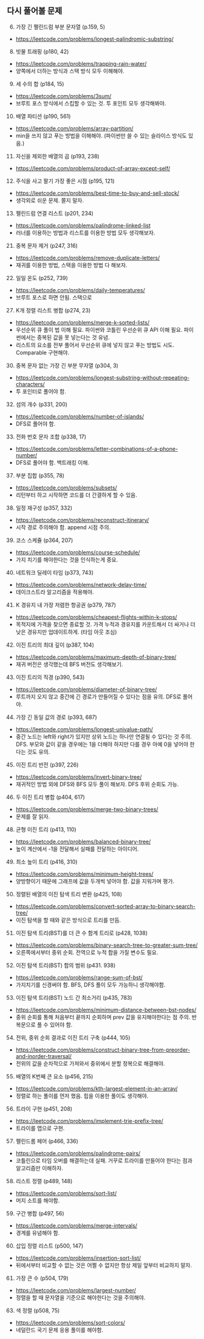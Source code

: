 ## 다시 풀어볼 문제

6. 가장 긴 팰린드럼 부분 문자열 (p.159, 5)
 - https://leetcode.com/problems/longest-palindromic-substring/

8. 빗물 트래핑 (p180, 42)
 - https://leetcode.com/problems/trapping-rain-water/
 - 양쪽에서 더하는 방식과 스택 방식 모두 이해해야.

9. 세 수의 합 (p184, 15)
 - https://leetcode.com/problems/3sum/
 - 브루트 포스 방식에서 스킵할 수 있는 것. 투 포인트 모두 생각해봐야.

10. 배열 파티션 (p190, 561)
 - https://leetcode.com/problems/array-partition/
 - min을 쓰지 않고 푸는 방법을 이해해야. (파이썬만 쓸 수 있는 슬라이스 방식도 있음.)

11. 자신을 제외한 배열의 곱 (p193, 238)
 - https://leetcode.com/problems/product-of-array-except-self/

12. 주식을 사고 팔기 가장 좋은 시점 (p195, 121)
 - https://leetcode.com/problems/best-time-to-buy-and-sell-stock/
 - 생각외로 쉬운 문제. 쫄지 말자.

13. 펠린드럼 연결 리스트 (p201, 234)
 - https://leetcode.com/problems/palindrome-linked-list
 - 러너를 이용하는 방법과 리스트를 이용한 방법 모두 생각해보자.

21. 중복 문자 제거 (p247, 316)
 - https://leetcode.com/problems/remove-duplicate-letters/
 - 재귀를 이용한 방법, 스택을 이용한 방법 다 해보자.

22. 일일 온도 (p252, 739)
 - https://leetcode.com/problems/daily-temperatures/
 - 브루트 포스로 하면 안됨. 스택으로

27. K개 정렬 리스트 병합 (p274, 23)
 - https://leetcode.com/problems/merge-k-sorted-lists/
 - 우선순위 큐 풀이 법 이해 필요. 파이썬와 코틀린 우선순위 큐 API 이해 필요. 파이썬에서는 중복된 값을 못 넣는다는 것 유념.
 - 리스트의 요소를 전부 풀어서 우선순위 큐에 넣지 않고 푸는 방법도 시도. Comparable 구현해야.

30. 중복 문자 없는 가장 긴 부분 무자열 (p304, 3)
 - https://leetcode.com/problems/longest-substring-without-repeating-characters/
 - 투 포인터로 풀어야 함.

32. 섬의 개수 (p331, 200)
 - https://leetcode.com/problems/number-of-islands/
 - DFS로 풀어야 함.

33. 전화 번호 문자 조합 (p338, 17)
 - https://leetcode.com/problems/letter-combinations-of-a-phone-number/
 - DFS로 풀어야 함. 백트래킹 이해.

37. 부분 집합 (p355, 78)
 - https://leetcode.com/problems/subsets/
 - 리턴부터 하고 시작하면 코드를 더 간결하게 할 수 있음.

38. 일정 재구성 (p357, 332)
 - https://leetcode.com/problems/reconstruct-itinerary/
 - 시작 경로 주의해야 함. append 시점 주의.

39. 코스 스케쥴 (p364, 207)
 - https://leetcode.com/problems/course-schedule/
 - 가지 치기를 해야한다는 것을 인식하는게 중요.

40. 네트워크 딜레이 타임 (p373, 743)
 - https://leetcode.com/problems/network-delay-time/
 - 데이크스트라 알고리즘을 적용해야.

41. K 경유지 내 가장 저렴한 항공권 (p379, 787)
 - https://leetcode.com/problems/cheapest-flights-within-k-stops/
 - 목적지에 가격을 찾으면 종료할 것. 가격 누적과 경유지를 카운트해서 더 싸거나 더 낮은 경유지만 업데이트하게. (타임 아웃 조심)

42. 이진 트리의 최대 깊이 (p387, 104)
 - https://leetcode.com/problems/maximum-depth-of-binary-tree/
 - 재귀 버전은 생각했는데 BFS 버전도 생각해보기.

43. 이진 트리의 직경 (p390, 543)
 - https://leetcode.com/problems/diameter-of-binary-tree/
 - 루트까지 오지 않고 중간에 긴 경로가 만들어질 수 있다는 점을 유의. DFS로 풀어야.

44. 가장 긴 동일 값의 경로 (p393, 687)
 - https://leetcode.com/problems/longest-univalue-path/
 - 중간 노드는 left와 right가 있지만 상위 노드는 하나만 연결될 수 있다는 것 주의. DFS. 부모와 값이 같을 경우에는 1을 더해야 하지만 다를 경우 아예 0을 넣어야 한다는 것도 유의.

45. 이진 트리 반전 (p397, 226)
 - https://leetcode.com/problems/invert-binary-tree/
 - 재귀적인 방법 외에 DFS와 BFS 모두 풀이 해보자. DFS 후위 순회도 가능.

46. 두 이진 트리 병합 (p404, 617)
 - https://leetcode.com/problems/merge-two-binary-trees/
 - 문제를 잘 읽자.

48. 균형 이진 트리 (p413, 110)
 - https://leetcode.com/problems/balanced-binary-tree/
 - 높이 계산에서 -1을 전달해서 실패를 전달하는 아이디어.

49. 최소 높이 트리 (p416, 310)
 - https://leetcode.com/problems/minimum-height-trees/
 - 양방향이기 때문에 그래프에 값을 두개씩 넣어야 함. 값을 지워가며 평가.

50. 정렬된 배열의 이진 탐색 트리 변환 (p425, 108)
 - https://leetcode.com/problems/convert-sorted-array-to-binary-search-tree/
 - 이진 탐색을 할 때와 같은 방식으로 트리를 만듬.

51. 이진 탐색 트리(BST)를 더 큰 수 함계 트리로 (p428, 1038)
 - https://leetcode.com/problems/binary-search-tree-to-greater-sum-tree/
 - 오른쪽에서부터 중위 순회. 전역으로 누적 합을 가질 변수도 필요.

52. 이진 탐색 트리(BST) 합의 범위 (p431. 938)
 - https://leetcode.com/problems/range-sum-of-bst/
 - 가지치기를 신경써야 함. BFS, DFS 풀이 모두 가능하니 생각해야함.

53. 이진 탐색 트리(BST) 노드 간 최소거리 (p435, 783)
 - https://leetcode.com/problems/minimum-distance-between-bst-nodes/
 - 중위 순회를 통해 처음부터 끝까지 순회하며 prev 값을 유지해야한다는 점 주의. 반복문으로 풀 수 있어야 함.

54. 전위, 중위 순회 결과로 이진 트리 구축 (p444, 105)
 - https://leetcode.com/problems/construct-binary-tree-from-preorder-and-inorder-traversal/
 - 전위의 값을 순차적으로 가져와서 중위에서 분할 정복으로 해결해야.

55. 배열의 K번째 큰 요소 (p456, 215)
 - https://leetcode.com/problems/kth-largest-element-in-an-array/
 - 정렬로 하는 풀이를 먼저 했음. 힙을 이용한 풀이도 생각해야.

56. 트라이 구현 (p451, 208)
 - https://leetcode.com/problems/implement-trie-prefix-tree/
 - 트라이를 맵으로 구현.

57. 팰린드롬 페어 (p466, 336)
 - https://leetcode.com/problems/palindrome-pairs/
 - 코틀린으로 타임 오버를 해결하는데 실패. 거꾸로 트라이를 만들어야 한다는 점과 알고리즘만 이해하자.

58. 리스트 정렬 (p489, 148)
 - https://leetcode.com/problems/sort-list/
 - 머지 소트를 해야함.

59. 구간 병합 (p497, 56)
 - https://leetcode.com/problems/merge-intervals/
 - 경계를 유념해야 함.

60. 삽입 정렬 리스트 (p500, 147)
 - https://leetcode.com/problems/insertion-sort-list/
 - 뒤에서부터 비교할 수 없는 것은 어쩔 수 없지만 항상 제일 앞부터 비교하지 말자.

61. 가장 큰 수 (p504, 179)
 - https://leetcode.com/problems/largest-number/
 - 정렬을 할 때 문자열을 기준으로 해야한다는 것을 주의해야.

63. 색 정렬 (p508, 75)
 - https://leetcode.com/problems/sort-colors/
 - 네덜란드 국기 문제 응용 풀이를 해야함.
